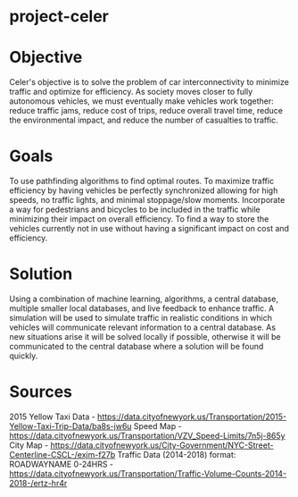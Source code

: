 # project-celer
# Objective

Celer's objective is to solve the problem of car interconnectivity to minimize traffic and optimize for efficiency. As society moves closer to fully autonomous vehicles, we must eventually make vehicles work together: reduce traffic jams, reduce cost of trips, reduce overall travel time, reduce the environmental impact, and reduce the number of casualties to traffic. 

# Goals

To use pathfinding algorithms to find optimal routes. To maximize traffic efficiency by having vehicles be perfectly synchronized allowing for high speeds, no traffic lights, and minimal stoppage/slow moments. Incorporate a way for pedestrians and bicycles to be included in the traffic while minimizing their impact on overall efficiency. To find a way to store the vehicles currently not in use without having a significant impact on cost and efficiency.

# Solution

Using a combination of machine learning, algorithms, a central database, multiple smaller local databases, and live feedback to enhance traffic. A simulation will be used to simulate traffic in realistic conditions in which vehicles will communicate relevant information to a central database. As new situations arise it will be solved locally if possible, otherwise it will be communicated to the central database where a solution will be found quickly.

# Sources

2015 Yellow Taxi Data - https://data.cityofnewyork.us/Transportation/2015-Yellow-Taxi-Trip-Data/ba8s-jw6u
Speed Map - https://data.cityofnewyork.us/Transportation/VZV_Speed-Limits/7n5j-865y
City Map - https://data.cityofnewyork.us/City-Government/NYC-Street-Centerline-CSCL-/exjm-f27b
Traffic Data (2014-2018) format: ROADWAYNAME 0-24HRS - https://data.cityofnewyork.us/Transportation/Traffic-Volume-Counts-2014-2018-/ertz-hr4r

